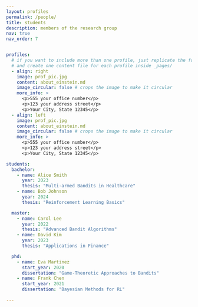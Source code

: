 ```yaml
---
layout: profiles
permalink: /people/
title: students
description: members of the research group
nav: true
nav_order: 7


profiles:
  # if you want to include more than one profile, just replicate the following block
  # and create one content file for each profile inside _pages/
  - align: right
    image: prof_pic.jpg
    content: about_einstein.md
    image_circular: false # crops the image to make it circular
    more_info: >
      <p>555 your office number</p>
      <p>123 your address street</p>
      <p>Your City, State 12345</p>
  - align: left
    image: prof_pic.jpg
    content: about_einstein.md
    image_circular: false # crops the image to make it circular
    more_info: >
      <p>555 your office number</p>
      <p>123 your address street</p>
      <p>Your City, State 12345</p>

students:
  bachelor:
    - name: Alice Smith
      year: 2023
      thesis: "Multi-armed Bandits in Healthcare"
    - name: Bob Johnson
      year: 2024
      thesis: "Reinforcement Learning Basics"

  master:
    - name: Carol Lee
      year: 2022
      thesis: "Advanced Bandit Algorithms"
    - name: David Kim
      year: 2023
      thesis: "Applications in Finance"

  phd:
    - name: Eva Martinez
      start_year: 2020
      dissertation: "Game-Theoretic Approaches to Bandits"
    - name: Frank Chen
      start_year: 2021
      dissertation: "Bayesian Methods for RL"
      
---
```

